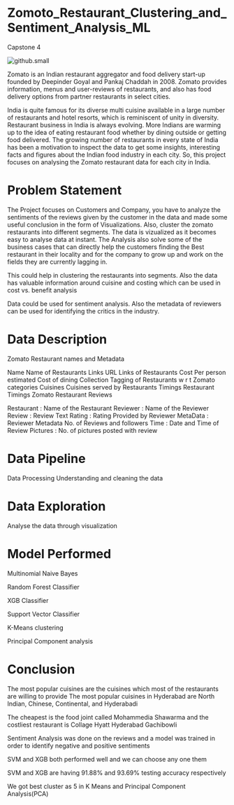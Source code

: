 # Zomoto_Restaurant_Clustering_and_Sentiment_Analysis_ML
Capstone 4

![github.small](https://user-images.githubusercontent.com/109691110/208282171-5ff1a166-061c-471e-8209-eb28b7b7d7b9.png)

Zomato is an Indian restaurant aggregator and food delivery start-up founded by Deepinder Goyal and Pankaj Chaddah in 2008. Zomato provides information, menus and user-reviews of restaurants, and also has food delivery options from partner restaurants in select cities.

India is quite famous for its diverse multi cuisine available in a large number of restaurants and hotel resorts, which is reminiscent of unity in diversity. Restaurant business in India is always evolving. More Indians are warming up to the idea of eating restaurant food whether by dining outside or getting food delivered. The growing number of restaurants in every state of India has been a motivation to inspect the data to get some insights, interesting facts and figures about the Indian food industry in each city. So, this project focuses on analysing the Zomato restaurant data for each city in India.

# Problem Statement
The Project focuses on Customers and Company, you have to analyze the sentiments of the reviews given by the customer in the data and made some useful conclusion in the form of Visualizations. Also, cluster the zomato restaurants into different segments. The data is vizualized as it becomes easy to analyse data at instant. The Analysis also solve some of the business cases that can directly help the customers finding the Best restaurant in their locality and for the company to grow up and work on the fields they are currently lagging in.

This could help in clustering the restaurants into segments. Also the data has valuable information around cuisine and costing which can be used in cost vs. benefit analysis

Data could be used for sentiment analysis. Also the metadata of reviewers can be used for identifying the critics in the industry.

# Data Description
Zomato Restaurant names and Metadata

Name Name of Restaurants Links URL Links of Restaurants Cost Per person estimated Cost of dining Collection Tagging of Restaurants w r t Zomato categories Cuisines Cuisines served by Restaurants Timings Restaurant Timings Zomato Restaurant Reviews

Restaurant : Name of the Restaurant Reviewer : Name of the Reviewer Review : Review Text Rating : Rating Provided by Reviewer MetaData : Reviewer Metadata No. of Reviews and followers Time : Date and Time of Review Pictures : No. of pictures posted with review

# Data Pipeline
Data Processing
Understanding and cleaning the data

# Data Exploration
Analyse the data through visualization

# Model Performed
Multinomial Naive Bayes

Random Forest Classifier

XGB Classifier

Support Vector Classifier

K-Means clustering

Principal Component analysis

# Conclusion
The most popular cuisines are the cuisines which most of the restaurants are willing to provide The most popular cuisines in Hyderabad are North Indian, Chinese, Continental, and Hyderabadi

The cheapest is the food joint called Mohammedia Shawarma and the costliest restaurant is Collage Hyatt Hyderabad Gachibowli

Sentiment Analysis was done on the reviews and a model was trained in order to identify negative and positive sentiments

SVM and XGB both performed well and we can choose any one them

SVM and XGB are having 91.88% and 93.69% testing accuracy respectively

We got best cluster as 5 in K Means and Principal Component Analysis(PCA)
